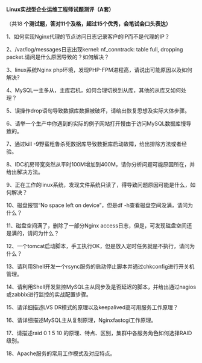 #### Linux实战型企业运维工程师试题测评（A套）

（共18 **个测试题，答对11****个及格，超过15****个优秀，会笔试会口头表达）**

1、如何实现Nginx代理的节点访问日志记录客户的IP而不是代理的IP？

2、/var/log/messages日志出现kernel: nf_conntrack: table full, dropping packet.请问是什么原因导致的？如何解决？

3、linux系统Nginx php环境，发现PHP-FPM进程高，请说出可能原因以及如何解决?

4、MySQL一主多从，主库宕机，如何合理切换到从库，其他的从库又如何处理？

5、误操作drop语句导致数据库数据被破坏，请给出恢复思想及实际大体步骤。

6、请举一个生产中你遇到的实际的例子网站打开慢由于访问MySQL数据库慢导致的。

7、通过kill -9野蛮粗鲁杀死数据库导致数据库启动故障，给出排除方法或者经验。

8、IDC机房带宽突然从平时100M增加到400M，请你分析问题可能原因所在，并给出解决方法。

9、正在工作的linux系统，发现文件系统只读了，得导致问题原因可能是什么，如何解决？

10、磁盘报错“No space left on device”，但是df -h查看磁盘空间没满，请问为什么？

11、磁盘空间满了，删除了一部分Nginx access日志，但是，可发现磁盘空间还是满的，请问为什么？

12、一个tomcat启动脚本，手工执行OK，但是放入定时任务就是不执行，请问为什么？

13、请利用Shell开发一个rsync服务的启动停止脚本并通过chkconfig进行开关机管理。

14、请利用Shell开发监控MySQL主从同步及是否延迟的脚本，并给出通过nagios或zabbix进行监控的实战配置步骤。

15、请详细描述LVS DR模式的原理以及keepalived高可用服务工作原理？

16、请详细描述MySQL主从复制原理，Nginxfastcgi工作原理。

17、请描述raid 0 1 5 10 的原理、特点、区别，集群中各服务角色如何选择RAID级别。

18、Apache服务的常用工作模式及对应特点。

